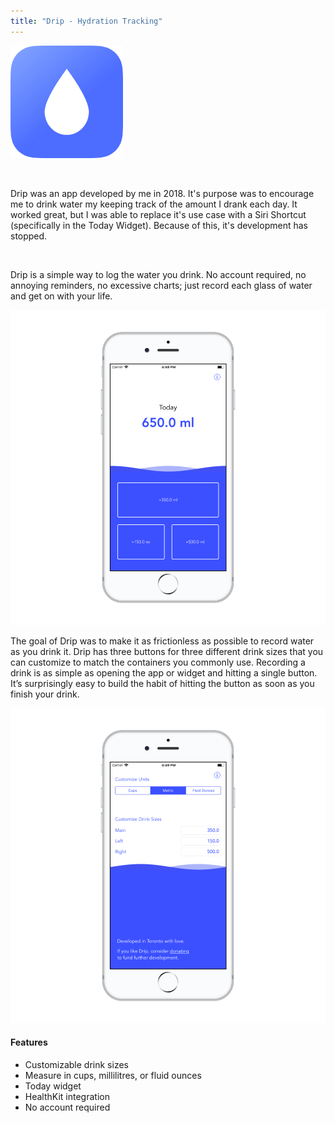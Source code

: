 ```yaml
---
title: "Drip - Hydration Tracking"
---
```



![drip app icon](./images/drip-app-icon.png)


<br>

Drip was an app developed by me in 2018. It's purpose was to encourage me to drink water my keeping track of the amount I drank each day. It worked great, but I was able to replace it's use case with a Siri Shortcut (specifically in the Today Widget). Because of this, it's development has stopped.

<br>

Drip is a simple way to log the water you drink. No account required, no annoying reminders, no excessive charts; just record each glass of water and get on with your life.

![drip main screen](./images/drip1.png)

The goal of Drip was to make it as frictionless as possible to record water as you drink it. Drip has three buttons for three different drink sizes that you can customize to match the containers you commonly use. Recording a drink is as simple as opening the app or widget and hitting a single button. It’s surprisingly easy to build the habit of hitting the button as soon as you finish your drink.

![drip settings screen](./images/drip2.png)

#### Features

- Customizable drink sizes
- Measure in cups, millilitres, or fluid ounces
- Today widget
- HealthKit integration
- No account required

<br>